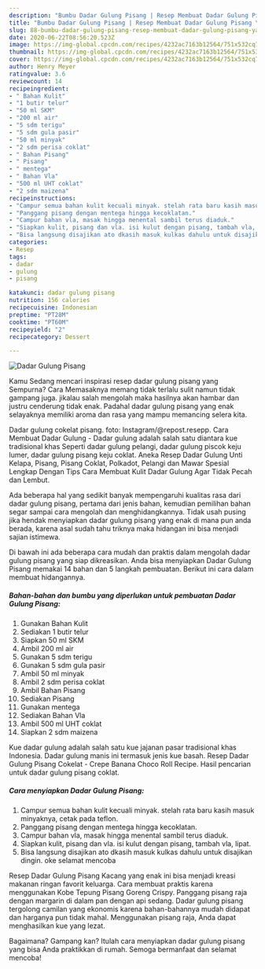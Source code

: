 ```yaml
---
description: "Bumbu Dadar Gulung Pisang | Resep Membuat Dadar Gulung Pisang Yang Enak dan Simpel"
title: "Bumbu Dadar Gulung Pisang | Resep Membuat Dadar Gulung Pisang Yang Enak dan Simpel"
slug: 88-bumbu-dadar-gulung-pisang-resep-membuat-dadar-gulung-pisang-yang-enak-dan-simpel
date: 2020-06-22T08:56:20.523Z
image: https://img-global.cpcdn.com/recipes/4232ac7163b12564/751x532cq70/dadar-gulung-pisang-foto-resep-utama.jpg
thumbnail: https://img-global.cpcdn.com/recipes/4232ac7163b12564/751x532cq70/dadar-gulung-pisang-foto-resep-utama.jpg
cover: https://img-global.cpcdn.com/recipes/4232ac7163b12564/751x532cq70/dadar-gulung-pisang-foto-resep-utama.jpg
author: Henry Meyer
ratingvalue: 3.6
reviewcount: 14
recipeingredient:
- " Bahan Kulit"
- "1 butir telur"
- "50 ml SKM"
- "200 ml air"
- "5 sdm terigu"
- "5 sdm gula pasir"
- "50 ml minyak"
- "2 sdm perisa coklat"
- " Bahan Pisang"
- " Pisang"
- " mentega"
- " Bahan Vla"
- "500 ml UHT coklat"
- "2 sdm maizena"
recipeinstructions:
- "Campur semua bahan kulit kecuali minyak. stelah rata baru kasih masuk minyaknya, cetak pada teflon."
- "Panggang pisang dengan mentega hingga kecoklatan."
- "Campur bahan vla, masak hingga menental sambil terus diaduk."
- "Siapkan kulit, pisang dan vla. isi kulut dengan pisang, tambah vla, lipat."
- "Bisa langsung disajikan ato dkasih masuk kulkas dahulu untuk disajikan dingin. oke selamat mencoba"
categories:
- Resep
tags:
- dadar
- gulung
- pisang

katakunci: dadar gulung pisang 
nutrition: 156 calories
recipecuisine: Indonesian
preptime: "PT28M"
cooktime: "PT60M"
recipeyield: "2"
recipecategory: Dessert

---
```



![Dadar Gulung Pisang](https://img-global.cpcdn.com/recipes/4232ac7163b12564/751x532cq70/dadar-gulung-pisang-foto-resep-utama.jpg)

Kamu Sedang mencari inspirasi resep dadar gulung pisang yang Sempurna? Cara Memasaknya memang tidak terlalu sulit namun tidak gampang juga. jikalau salah mengolah maka hasilnya akan hambar dan justru cenderung tidak enak. Padahal dadar gulung pisang yang enak selayaknya memiliki aroma dan rasa yang mampu memancing selera kita.

Dadar gulung cokelat pisang. foto: Instagram/@repost.resepp. Cara Membuat Dadar Gulung - Dadar gulung adalah salah satu diantara kue tradisional khas Seperti dadar gulung pelangi, dadar gulung piscok keju lumer, dadar gulung pisang keju coklat. Aneka Resep Dadar Gulung Unti Kelapa, Pisang, Pisang Coklat, Polkadot, Pelangi dan Mawar Spesial Lengkap Dengan Tips Cara Membuat Kulit Dadar Gulung Agar Tidak Pecah dan Lembut.

Ada beberapa hal yang sedikit banyak mempengaruhi kualitas rasa dari dadar gulung pisang, pertama dari jenis bahan, kemudian pemilihan bahan segar sampai cara mengolah dan menghidangkannya. Tidak usah pusing jika hendak menyiapkan dadar gulung pisang yang enak di mana pun anda berada, karena asal sudah tahu triknya maka hidangan ini bisa menjadi sajian istimewa.


Di bawah ini ada beberapa cara mudah dan praktis dalam mengolah dadar gulung pisang yang siap dikreasikan. Anda bisa menyiapkan Dadar Gulung Pisang memakai 14 bahan dan 5 langkah pembuatan. Berikut ini cara dalam membuat hidangannya.

<!--inarticleads1-->

##### Bahan-bahan dan bumbu yang diperlukan untuk pembuatan Dadar Gulung Pisang:

1. Gunakan  Bahan Kulit
1. Sediakan 1 butir telur
1. Siapkan 50 ml SKM
1. Ambil 200 ml air
1. Gunakan 5 sdm terigu
1. Gunakan 5 sdm gula pasir
1. Ambil 50 ml minyak
1. Ambil 2 sdm perisa coklat
1. Ambil  Bahan Pisang
1. Sediakan  Pisang
1. Gunakan  mentega
1. Sediakan  Bahan Vla
1. Ambil 500 ml UHT coklat
1. Siapkan 2 sdm maizena


Kue dadar gulung adalah salah satu kue jajanan pasar tradisional khas Indonesia. Dadar gulung manis ini termasuk jenis kue basah. Resep Dadar Gulung Pisang Cokelat - Crepe Banana Choco Roll Recipe. Hasil pencarian untuk dadar gulung pisang coklat. 

<!--inarticleads2-->

##### Cara menyiapkan Dadar Gulung Pisang:

1. Campur semua bahan kulit kecuali minyak. stelah rata baru kasih masuk minyaknya, cetak pada teflon.
1. Panggang pisang dengan mentega hingga kecoklatan.
1. Campur bahan vla, masak hingga menental sambil terus diaduk.
1. Siapkan kulit, pisang dan vla. isi kulut dengan pisang, tambah vla, lipat.
1. Bisa langsung disajikan ato dkasih masuk kulkas dahulu untuk disajikan dingin. oke selamat mencoba


Resep Dadar Gulung Pisang Kacang yang enak ini bisa menjadi kreasi makanan ringan favorit keluarga. Cara membuat praktis karena menggunakan Kobe Tepung Pisang Goreng Crispy. Panggang pisang raja dengan margarin di dalam pan dengan api sedang. Dadar gulung pisang tergolong camilan yang ekonomis karena bahan-bahannya mudah didapat dan harganya pun tidak mahal. Menggunakan pisang raja, Anda dapat menghasilkan kue yang lezat. 

Bagaimana? Gampang kan? Itulah cara menyiapkan dadar gulung pisang yang bisa Anda praktikkan di rumah. Semoga bermanfaat dan selamat mencoba!
